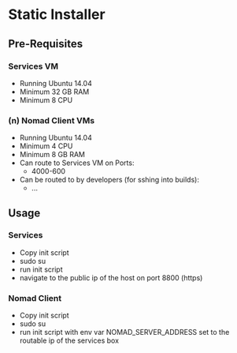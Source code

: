 # Static Installer

## Pre-Requisites

### Services VM

- Running Ubuntu 14.04
- Minimum 32 GB RAM
- Minimum 8 CPU

### (n) Nomad Client VMs

- Running Ubuntu 14.04
- Minimum 4 CPU
- Minimum 8 GB RAM
- Can route to Services VM on Ports:
    - 4000-600
- Can be routed to by developers (for sshing into builds):
    - ...

## Usage

### Services

- Copy init script
- sudo su
- run init script
- navigate to the public ip of the host on port 8800 (https)

### Nomad Client

- Copy init script
- sudo su
- run init script with env var NOMAD_SERVER_ADDRESS set to the routable ip of the services box

